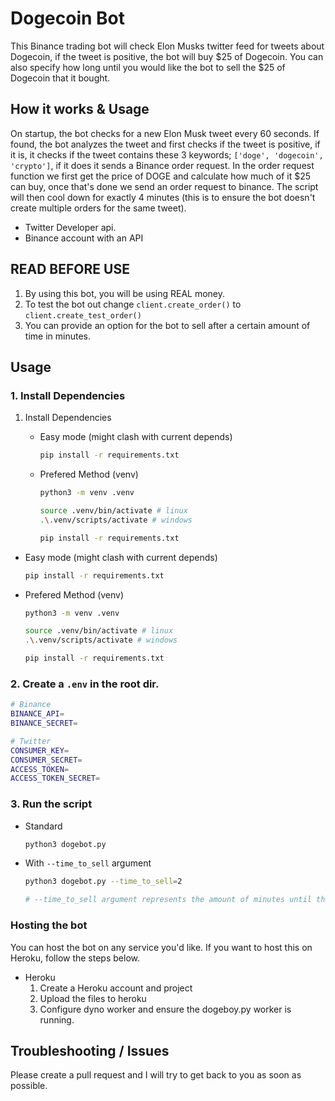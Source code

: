 # Dogecoin Bot

This Binance trading bot will check Elon Musks twitter feed for tweets about Dogecoin, if the tweet is positive, the bot will buy $25 of Dogecoin. You can also specify how long until you would like the bot to sell the $25 of Dogecoin that it bought.

## How it works & Usage

On startup, the bot checks for a new Elon Musk tweet every 60 seconds. If found, the bot analyzes the tweet and first checks if the tweet is positive, if it is, it checks if the tweet contains these 3 keywords; `['doge', 'dogecoin', 'crypto']`, if it does it sends a Binance order request. In the order request function we first get the price of DOGE and calculate how much of it $25 can buy, once that's done we send an order request to binance. The script will then cool down for exactly 4 minutes (this is to ensure the bot doesn't create multiple orders for the same tweet).

- Twitter Developer api.
- Binance account with an API

## READ BEFORE USE

1. By using this bot, you will be using REAL money.
2. To test the bot out change `client.create_order()` to `client.create_test_order()`
3. You can provide an option for the bot to sell after a certain amount of time in minutes.

## Usage

### 1. Install Dependencies

1. Install Dependencies

   - Easy mode (might clash with current depends)
     ```sh
     pip install -r requirements.txt
     ```
   - Prefered Method (venv)

     ```sh
     python3 -m venv .venv

     source .venv/bin/activate # linux
     .\.venv/scripts/activate # windows

     pip install -r requirements.txt
     ```

- Easy mode (might clash with current depends)
  ```sh
  pip install -r requirements.txt
  ```
- Prefered Method (venv)

  ```sh
  python3 -m venv .venv

  source .venv/bin/activate # linux
  .\.venv/scripts/activate # windows

  pip install -r requirements.txt
  ```

### 2. Create a `.env` in the root dir.

```sh
# Binance
BINANCE_API=
BINANCE_SECRET=

# Twitter
CONSUMER_KEY=
CONSUMER_SECRET=
ACCESS_TOKEN=
ACCESS_TOKEN_SECRET=
```

### 3. Run the script

- Standard
  ```sh
  python3 dogebot.py
  ```
- With `--time_to_sell` argument

  ```sh
  python3 dogebot.py --time_to_sell=2

  # --time_to_sell argument represents the amount of minutes until the bot sells the $25 of DOGE it bought. If you don't want the bot to sell, then run the standard command.
  ```

### Hosting the bot

You can host the bot on any service you'd like. If you want to host this on Heroku, follow the steps below.

- Heroku
  1.  Create a Heroku account and project
  2.  Upload the files to heroku
  3.  Configure dyno worker and ensure the dogeboy.py worker is running.

## Troubleshooting / Issues

Please create a pull request and I will try to get back to you as soon as possible.
